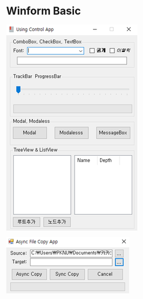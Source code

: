 # Winform Basic

<kbd>![Basic](/Winform/capture/Basic.PNG "Basic")</kbd> <br>

<kbd>![FileCopy](/Winform/capture/FileCopy.PNG "FileCopy")</kbd>
